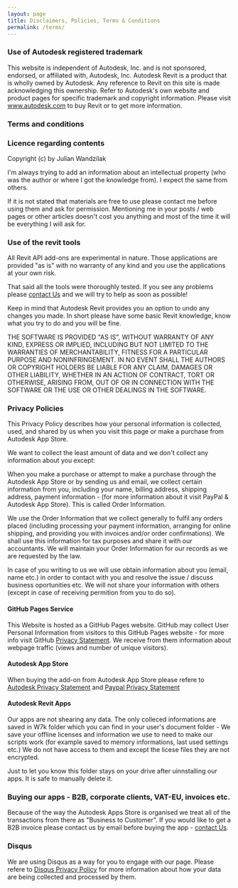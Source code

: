 ```yaml
---
layout: page
title: Disclaimers, Policies, Terms & Conditions 
permalink: /terms/
---
```


### Use of Autodesk registered trademark

This website is independent of Autodesk, Inc. and is not sponsored, endorsed, or affiliated with, Autodesk, Inc. Autodesk Revit is a product that is wholly owned by Autodesk. Any reference to Revit on this site is made acknowledging this ownership. Refer to Autodesk's own website and product pages for specific trademark and copyright information. Please visit www.autodesk.com to buy Revit or to get more information. 

### Terms and conditions

### Licence regarding contents

Copyright (c) by Julian Wandzilak

I'm always trying to add an information about an intellectual property (who was the author or where I got the knowledge from). I expect the same from others.  

If it is not stated that materials are free to use please contact me before using them and ask for permission. Mentioning me in your posts / web pages or other articles doesn't cost you anything and most of the time it will be everything I will ask for.

### Use of the revit tools

All Revit API add-ons are experimental in nature. Those applications are provided "as is" with no warranty of any kind and you use the applications at your own risk. 

That said all the tools were thoroughly tested. If you see any problems please [contact Us](mailto:apps@w7k.pl) and we will try to help as soon as possible! 

Keep in mind that Autodesk Revit provides you an option to undo any changes you made. In short please have some basic Revit knowledge, know what you try to do and you will be fine. 

THE SOFTWARE IS PROVIDED "AS IS", WITHOUT WARRANTY OF ANY KIND, EXPRESS OR IMPLIED, INCLUDING BUT NOT LIMITED TO THE WARRANTIES OF MERCHANTABILITY, FITNESS FOR A PARTICULAR PURPOSE AND NONINFRINGEMENT. IN NO EVENT SHALL THE AUTHORS OR COPYRIGHT HOLDERS BE LIABLE FOR ANY CLAIM, DAMAGES OR OTHER LIABILITY, WHETHER IN AN ACTION OF CONTRACT, TORT OR OTHERWISE, ARISING FROM, OUT OF OR IN CONNECTION WITH THE SOFTWARE OR THE USE OR OTHER DEALINGS IN THE SOFTWARE.

### Privacy Policies

This Privacy Policy describes how your personal information is collected, used, and shared by us when you visit this page or make a purchase from Autodesk App Store.

We want to collect the least amount of data and we don't collect any information about you except:

When you make a purchase or attempt to make a purchase through the Autodesk App Store or by sending us and email, we collect certain information from you, including your name, billing address, shipping address, payment information - (for more information about it visit PayPal & Autodesk App Store). This is called Order Information.

We use the Order Information that we collect generally to fulfil any orders placed (including processing your payment information, arranging for online shipping, and providing you with invoices and/or order confirmations). We shall use this information for tax purposes and share it with our accountants. We will maintain your Order Information for our records as we are requested by the law. 

In case of you writing to us we will use obtain information about you (email, name etc.) in order to contact with you and resolve the issue / discuss business oportunities etc. We will not share your information with others (except in case of receiving permition from you to do so).


#### GitHub Pages Service

This Website is hosted as a GitHub Pages website. GitHub may collect User Personal Information from visitors to this GitHub Pages website - for more info visit GitHub [Privacy Statement](https://docs.github.com/en/site-policy/privacy-policies/github-privacy-statement). We receive from them information about webpage traffic (views and number of unique visitors). 

#### Autodesk App Store

When buying the add-on from Autodesk App Store please refere to [Autodesk Privacy Statement](https://www.autodesk.com/company/legal-notices-trademarks/privacy-statement) and [Paypal Privacy Statement](https://www.paypal.com/us/legalhub/privacy-full)

#### Autodesk Revit Apps

Our apps are not shearing any data. The only colleced informations are saved in W7k folder which you can find in your user's document folder - We save your offline licenses and information we use to need to make our scripts work (for example saved to memory informations, last used settings etc.) We do not have access to them and except the licese files they are not encrypted. 

Just to let you know this folder stays on your drive after uinnstalling our apps. It is safe to manually delete it.  

### Buying our apps - B2B, corporate clients, VAT-EU, invoices etc.  

Because of the way the Autodesk Apps Store is organised we treat all of the transactions from there as "Business to Customer". If you would like to get a B2B invoice please contact us by email before buying the app - [contact Us](mailto:apps@w7k.pl). 


### Disqus

We are using Disqus as a way for you to engage with our page. Please refere to [Disqus Privacy Policy](https://help.disqus.com/en/articles/1717103-disqus-privacy-policy) for more information about how your data are being collected and processed by them. 